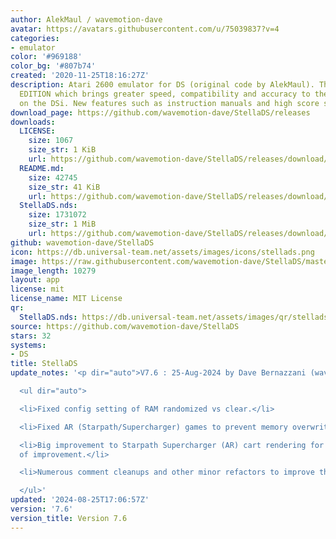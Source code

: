 ```yaml
---
author: AlekMaul / wavemotion-dave
avatar: https://avatars.githubusercontent.com/u/75039837?v=4
categories:
- emulator
color: '#969188'
color_bg: '#807b74'
created: '2020-11-25T18:16:27Z'
description: Atari 2600 emulator for DS (original code by AlekMaul). This is the PHOENIX
  EDITION which brings greater speed, compatibility and accuracy to the emulation
  on the DSi. New features such as instruction manuals and high score support included!
download_page: https://github.com/wavemotion-dave/StellaDS/releases
downloads:
  LICENSE:
    size: 1067
    size_str: 1 KiB
    url: https://github.com/wavemotion-dave/StellaDS/releases/download/7.6/LICENSE
  README.md:
    size: 42745
    size_str: 41 KiB
    url: https://github.com/wavemotion-dave/StellaDS/releases/download/7.6/README.md
  StellaDS.nds:
    size: 1731072
    size_str: 1 MiB
    url: https://github.com/wavemotion-dave/StellaDS/releases/download/7.6/StellaDS.nds
github: wavemotion-dave/StellaDS
icon: https://db.universal-team.net/assets/images/icons/stellads.png
image: https://raw.githubusercontent.com/wavemotion-dave/StellaDS/master/arm9/gfx/bgTop.png
image_length: 10279
layout: app
license: mit
license_name: MIT License
qr:
  StellaDS.nds: https://db.universal-team.net/assets/images/qr/stellads-nds.png
source: https://github.com/wavemotion-dave/StellaDS
stars: 32
systems:
- DS
title: StellaDS
update_notes: '<p dir="auto">V7.6 : 25-Aug-2024 by Dave Bernazzani (wavemotion)</p>

  <ul dir="auto">

  <li>Fixed config setting of RAM randomized vs clear.</li>

  <li>Fixed AR (Starpath/Supercharger) games to prevent memory overwrite.</li>

  <li>Big improvement to Starpath Supercharger (AR) cart rendering for 3-7 frames
  of improvement.</li>

  <li>Numerous comment cleanups and other minor refactors to improve the codebase.</li>

  </ul>'
updated: '2024-08-25T17:06:57Z'
version: '7.6'
version_title: Version 7.6
---
```

